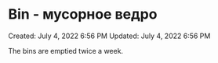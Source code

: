 # Bin - мусорное ведро

Created: July 4, 2022 6:56 PM
Updated: July 4, 2022 6:56 PM

The bins are emptied twice a week.